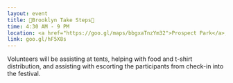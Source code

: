 ```yaml
---
layout: event
title: 👟Brooklyn Take Steps👟
time: 4:30 AM - 9 PM
location: <a href="https://goo.gl/maps/bbgxaTnzYm32">Prospect Park</a>, Brooklyn
link: goo.gl/hF5X8s
---
```

Volunteers will be assisting at tents, helping with food and t-shirt distribution, and assisting with escorting the participants from check-in into the festival. 